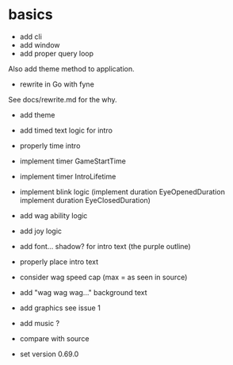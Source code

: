 # basics

+ add cli
+ add window
+ add proper query loop

Also add theme method to application.

+ rewrite in Go with fyne

See docs/rewrite.md for the why.

+ add theme

+ add timed text logic for intro
+ properly time intro

+ implement timer GameStartTime
+ implement timer IntroLifetime
+ implement blink logic
  (implement duration EyeOpenedDuration
  implement duration EyeClosedDuration)

+ add wag ability logic
+ add joy logic

- add font... shadow? for intro text
  (the purple outline)
- properly place intro text

- consider wag speed cap (max = as seen in source)
- add "wag wag wag..." background text

- add graphics
  see issue 1

- add music ?

- compare with source
- set version 0.69.0
